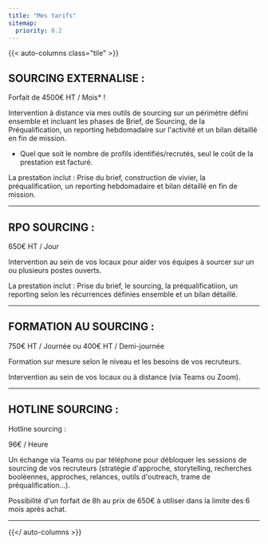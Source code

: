 ```yaml
---
title: "Mes tarifs"
sitemap:
  priority: 0.2
---
```


{{< auto-columns class="tile" >}}
## SOURCING EXTERNALISE :

Forfait de 4500€ HT / Mois* !

Intervention à distance via mes outils de sourcing sur un périmètre défini ensemble et incluant les phases de Brief, de Sourcing, de la Préqualification, un reporting hebdomadaire sur l'activité et un bilan détaillé en fin de mission.

* Quel que soit le nombre de profils identifiés/recrutés, seul le coût de la prestation est facturé.

La prestation inclut : 
Prise du brief, construction de vivier, la préqualificatiion, un reporting hebdomadaire et bilan détaillé en fin de mission.


----

## RPO SOURCING : 

650€ HT / Jour  

Intervention au sein de vos locaux pour aider vos équipes à sourcer sur un ou plusieurs postes ouverts.

La prestation inclut : 
Prise du brief, le sourcing, la préqualificatiion, un reporting selon les récurrences définies ensemble et un bilan détaillé.


----

## FORMATION AU SOURCING  : 

750€ HT / Journée ou 400€ HT / Demi-journée

Formation sur mesure selon le niveau et les besoins de vos recruteurs. 

Intervention au sein de vos locaux ou à distance (via Teams ou Zoom).


----

## HOTLINE SOURCING :

Hotline sourcing : 

96€ / Heure

Un échange via Teams ou par téléphone pour débloquer les sessions de sourcing de vos recruteurs (stratégie d'approche, storytelling, recherches booléennes, approches, relances, outils d'outreach, trame de préqualification…).

Possibilité d'un forfait de 8h au prix de 650€ à utiliser dans la limite des 6 mois après achat. 

----

{{</ auto-columns >}}
